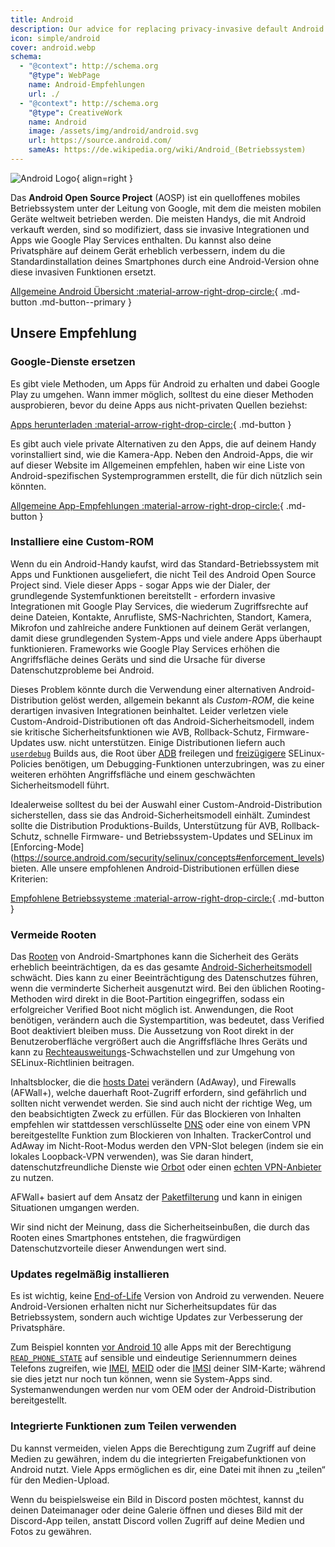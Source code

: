 ```yaml
---
title: Android
description: Our advice for replacing privacy-invasive default Android features with private and secure alternatives.
icon: simple/android
cover: android.webp
schema:
  - "@context": http://schema.org
    "@type": WebPage
    name: Android-Empfehlungen
    url: ./
  - "@context": http://schema.org
    "@type": CreativeWork
    name: Android
    image: /assets/img/android/android.svg
    url: https://source.android.com/
    sameAs: https://de.wikipedia.org/wiki/Android_(Betriebssystem)
---
```


![Android Logo](../assets/img/android/android.svg){ align=right }

Das **Android Open Source Project** (AOSP) ist ein quelloffenes mobiles Betriebssystem unter der Leitung von Google, mit dem die meisten mobilen Geräte weltweit betrieben werden. Die meisten Handys, die mit Android verkauft werden, sind so modifiziert, dass sie invasive Integrationen und Apps wie Google Play Services enthalten. Du kannst also deine Privatsphäre auf deinem Gerät erheblich verbessern, indem du die Standardinstallation deines Smartphones durch eine Android-Version ohne diese invasiven Funktionen ersetzt.

[Allgemeine Android Übersicht :material-arrow-right-drop-circle:](../os/android-overview.md){ .md-button .md-button--primary }

## Unsere Empfehlung

### Google-Dienste ersetzen

Es gibt viele Methoden, um Apps für Android zu erhalten und dabei Google Play zu umgehen. Wann immer möglich, solltest du eine dieser Methoden ausprobieren, bevor du deine Apps aus nicht-privaten Quellen beziehst:

[Apps herunterladen :material-arrow-right-drop-circle:](obtaining-apps.md){ .md-button }

Es gibt auch viele private Alternativen zu den Apps, die auf deinem Handy vorinstalliert sind, wie die Kamera-App. Neben den Android-Apps, die wir auf dieser Website im Allgemeinen empfehlen, haben wir eine Liste von Android-spezifischen Systemprogrammen erstellt, die für dich nützlich sein könnten.

[Allgemeine App-Empfehlungen :material-arrow-right-drop-circle:](general-apps.md){ .md-button }

### Installiere eine Custom-ROM

Wenn du ein Android-Handy kaufst, wird das Standard-Betriebssystem mit Apps und Funktionen ausgeliefert, die nicht Teil des Android Open Source Project sind. Viele dieser Apps - sogar Apps wie der Dialer, der grundlegende Systemfunktionen bereitstellt - erfordern invasive Integrationen mit Google Play Services, die wiederum Zugriffsrechte auf deine Dateien, Kontakte, Anrufliste, SMS-Nachrichten, Standort, Kamera, Mikrofon und zahlreiche andere Funktionen auf deinem Gerät verlangen, damit diese grundlegenden System-Apps und viele andere Apps überhaupt funktionieren. Frameworks wie Google Play Services erhöhen die Angriffsfläche deines Geräts und sind die Ursache für diverse Datenschutzprobleme bei Android.

Dieses Problem könnte durch die Verwendung einer alternativen Android-Distribution gelöst werden, allgemein bekannt als _Custom-ROM_, die keine derartigen invasiven Integrationen beinhaltet. Leider verletzen viele Custom-Android-Distributionen oft das Android-Sicherheitsmodell, indem sie kritische Sicherheitsfunktionen wie AVB, Rollback-Schutz, Firmware-Updates usw. nicht unterstützen. Einige Distributionen liefern auch [`userdebug`](https://source.android.com/setup/build/building#choose-a-target) Builds aus, die Root über [ADB](https://developer.android.com/studio/command-line/adb) freilegen und [freizügigere](https://github.com/LineageOS/android_system_sepolicy/search?q=userdebug\&type=code) SELinux-Policies benötigen, um Debugging-Funktionen unterzubringen, was zu einer weiteren erhöhten Angriffsfläche und einem geschwächten Sicherheitsmodell führt.

Idealerweise solltest du bei der Auswahl einer Custom-Android-Distribution sicherstellen, dass sie das Android-Sicherheitsmodell einhält. Zumindest sollte die Distribution Produktions-Builds, Unterstützung für AVB, Rollback-Schutz, schnelle Firmware- und Betriebssystem-Updates und SELinux im [Enforcing-Mode] (https://source.android.com/security/selinux/concepts#enforcement_levels) bieten. Alle unsere empfohlenen Android-Distributionen erfüllen diese Kriterien:

[Empfohlene Betriebssysteme :material-arrow-right-drop-circle:](distributions.md){ .md-button }

### Vermeide Rooten

Das [Rooten](https://de.wikipedia.org/wiki/Rooten) von Android-Smartphones kann die Sicherheit des Geräts erheblich beeinträchtigen, da es das gesamte [Android-Sicherheitsmodell](https://en.wikipedia.org/wiki/Android_\(operating_system\)#Security_and_privacy) schwächt. Dies kann zu einer Beeinträchtigung des Datenschutzes führen, wenn die verminderte Sicherheit ausgenutzt wird. Bei den üblichen Rooting-Methoden wird direkt in die Boot-Partition eingegriffen, sodass ein erfolgreicher Verified Boot nicht möglich ist. Anwendungen, die Root benötigen, verändern auch die Systempartition, was bedeutet, dass Verified Boot deaktiviert bleiben muss. Die Aussetzung von Root direkt in der Benutzeroberfläche vergrößert auch die Angriffsfläche Ihres Geräts und kann zu [Rechteausweitungs](https://de.wikipedia.org/wiki/Rechteausweitung)-Schwachstellen und zur Umgehung von SELinux-Richtlinien beitragen.

Inhaltsblocker, die die [hosts Datei](https://de.wikipedia.org/wiki/Hosts_\(Datei\)) verändern (AdAway), und Firewalls (AFWall+), welche dauerhaft Root-Zugriff erfordern, sind gefährlich und sollten nicht verwendet werden. Sie sind auch nicht der richtige Weg, um den beabsichtigten Zweck zu erfüllen. Für das Blockieren von Inhalten empfehlen wir stattdessen verschlüsselte [DNS](../dns.md) oder eine von einem VPN bereitgestellte Funktion zum Blockieren von Inhalten. TrackerControl und AdAway im Nicht-Root-Modus werden den VPN-Slot belegen (indem sie ein lokales Loopback-VPN verwenden), was Sie daran hindert, datenschutzfreundliche Dienste wie [Orbot](../tor.md#orbot) oder einen [echten VPN-Anbieter](../vpn.md) zu nutzen.

AFWall+ basiert auf dem Ansatz der [Paketfilterung](https://de.wikipedia.org/wiki/Paketfilter) und kann in einigen Situationen umgangen werden.

Wir sind nicht der Meinung, dass die Sicherheitseinbußen, die durch das Rooten eines Smartphones entstehen, die fragwürdigen Datenschutzvorteile dieser Anwendungen wert sind.

### Updates regelmäßig installieren

Es ist wichtig, keine [End-of-Life](https://endoflife.date/android) Version von Android zu verwenden. Neuere Android-Versionen erhalten nicht nur Sicherheitsupdates für das Betriebssystem, sondern auch wichtige Updates zur Verbesserung der Privatsphäre.

Zum Beispiel konnten [vor Android 10](https://developer.android.com/about/versions/10/privacy/changes) alle Apps mit der Berechtigung [`READ_PHONE_STATE`](https://developer.android.com/reference/android/Manifest.permission#READ_PHONE_STATE) auf sensible und eindeutige Seriennummern deines Telefons zugreifen, wie [IMEI](https://en.wikipedia.org/wiki/International_Mobile_Equipment_Identity), [MEID](https://en.wikipedia.org/wiki/Mobile_equipment_identifier) oder die [IMSI](https://en.wikipedia.org/wiki/International_mobile_subscriber_identity) deiner SIM-Karte; während sie dies jetzt nur noch tun können, wenn sie System-Apps sind. Systemanwendungen werden nur vom OEM oder der Android-Distribution bereitgestellt.

### Integrierte Funktionen zum Teilen verwenden

Du kannst vermeiden, vielen Apps die Berechtigung zum Zugriff auf deine Medien zu gewähren, indem du die integrierten Freigabefunktionen von Android nutzt. Viele Apps ermöglichen es dir, eine Datei mit ihnen zu „teilen“ für den Medien-Upload.

Wenn du beispielsweise ein Bild in Discord posten möchtest, kannst du deinen Dateimanager oder deine Galerie öffnen und dieses Bild mit der Discord-App teilen, anstatt Discord vollen Zugriff auf deine Medien und Fotos zu gewähren.
